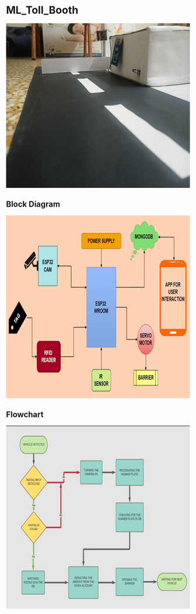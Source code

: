# ML_Toll_Booth
<img src="data/final_project.jpeg" width="700" height="450">


## Block Diagram

<img src="data/new_block.png" width="650" height="500">

## Flowchart

<img src="data/flowchart1.png" width="650" height="500">
<!-- ## Api Calls

| Route | description | body |
|:---:|:---:|:---:|
|/add_user|new users can register into the database|tag_id, number, plate|
|/send_message|send message to a user based on the tag id|tag_id| -->

## FastAPI server for Number Plate Recognition
A server using TFOD2 custom trained model to localize on the numberplate in an image and after that using Cloud Vision API to extract characters from the image.


## Project Structure
-> <h3> For Python Server </h3>
```bash
├───ANPR_centernet_resnet50_model
│   ├───checkpoint
│   └───saved_model
│       ├───assets
│       └───variables
├───object_detection
├───image_to_text.py
├───label_map.pbtxt
├───requirements.txt
├───stripe_customer.py
├───translation-322819-fd44443f9785.json
└───official
```

## Demo

<figure>
    <figcaption><h2>car image</h2></figcaption>
    <img src="data/car.jpg"
         alt="car image" width="600" height="450">
    
</figure>

<figure>
    <figcaption><h2>created upload page</h2></figcaption>
    <img src="data/upload_page.png"
         alt="upload page" width="600" height="400">
    
</figure>

<figure>
    <figcaption><h2>output of numberplate</h2></figcaption>
    <img src="data/output.png"
         alt="output for numberplate" width="600" height="400">
    
</figure>


>  To use the object detection model, we need "official" folder from [official](https://github.com/tensorflow/models) and "object_detection" folder from [object_detection](https://github.com/tensorflow/models/tree/master/research)

## Run Locally

1. Create a virtual env using any python version >= 3.7.

2. Install the required dependencies and run the following command in the project folder: 
```bash
pip install -r requirements.txt
```

3. To start local server:
```bash
uvicorn image_to_text:app --port 8000 --host 0.0.0.0
```

## Deploying on VM
1. After logging in as root user, run this commaand:
 ```bash
apt update
```

2. Create a project folder. Our folder lies at /app/python_server. Use scp command to transfer files to VM or clone this repo using git.

3. We are going to use python3 which comes preinstalled in most linux VMs. But we need to install pip separately using:
  ```bash
apt-get install python3-pip
```
> :memo: **Note:** Ideally it's advised to create a virtual python environment and then install all the packages. 

4. Install the required dependencies and run the following command in the project folder:
```bash
pip install -r requirements.txt
```

5. To keep the server running, we need to create a service file in the path /etc/systemd/system/toll-booth.service. We will be using gunicorn server for deployment whose commands are already mentioned in the file.

6. To start the service
```bash
systemctl start toll-booth.service
```

And to keep the server running even after reboot, run the following command:
```bash
systemctl enable toll-booth.service
```
